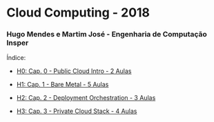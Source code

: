 # Cloud Computing - 2018
### Hugo Mendes e Martim José - Engenharia de Computação Insper

Índice:

- [H0: Cap. 0 - Public Cloud Intro - 2 Aulas](../master/H0/H0_respostas.md)

- [H1: Cap. 1 - Bare Metal - 5 Aulas](../master/H1/H1_respostas.md)

- [H2: Cap. 2 - Deployment Orchestration - 3 Aulas](../master/H2/H2_respostas.md)

- [H3: Cap. 3 - Private Cloud Stack - 4 Aulas](../master/H3/H3_respostas.md)
